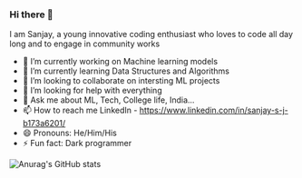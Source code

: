 ### Hi there 👋

I am Sanjay, a young innovative coding enthusiast who loves to code all day long and to engage in community works

- 🔭 I’m currently working on Machine learning models
- 🌱 I’m currently learning Data Structures and Algorithms
- 👯 I’m looking to collaborate on intersting ML projects
- 🤔 I’m looking for help with everything
- 💬 Ask me about ML, Tech, College life, India...
- 📫 How to reach me    LinkedIn - https://www.linkedin.com/in/sanjay-s-j-b173a6201/
- 😄 Pronouns: He/Him/His
- ⚡ Fun fact: Dark programmer

![Anurag's GitHub stats](https://github-readme-stats.vercel.app/api?username=sanjaysj6282&show_icons=true&theme=radical)

